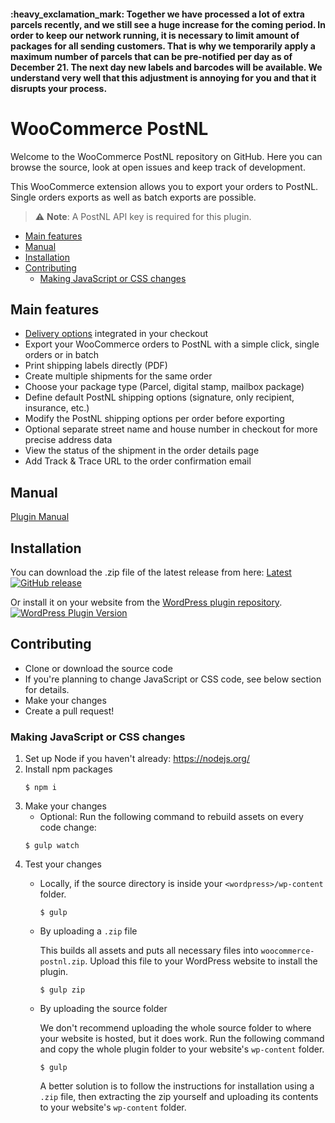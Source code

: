 <h4>:heavy_exclamation_mark: Together we have processed a lot of extra parcels recently, and we still see a huge increase for the coming period. In order to keep our network running, it is necessary to limit amount of packages for all sending customers. That is why we temporarily apply a maximum number of parcels that can be pre-notified per day as of December 21. The next day new labels and barcodes will be available. We understand very well that this adjustment is annoying for you and that it disrupts your process.</h4>

# WooCommerce PostNL
Welcome to the WooCommerce PostNL repository on GitHub. Here you can browse the source, look at open issues and keep track of development.

This WooCommerce extension allows you to export your orders to PostNL. Single orders exports as well as batch exports are possible.

> :warning: **Note**: A PostNL API key is required for this plugin.

* [Main features](#main-features)
* [Manual](#manual)
* [Installation](#installation)
* [Contributing](#contributing)
    * [Making JavaScript or CSS changes](#making-javascript-or-css-changes)

## Main features
- [Delivery options] integrated in your checkout
- Export your WooCommerce orders to PostNL with a simple click, single orders or in batch
- Print shipping labels directly (PDF)
- Create multiple shipments for the same order
- Choose your package type (Parcel, digital stamp, mailbox package)
- Define default PostNL shipping options (signature, only recipient, insurance, etc.)
- Modify the PostNL shipping options per order before exporting
- Optional separate street name and house number in checkout for more precise address data
- View the status of the shipment in the order details page
- Add Track & Trace URL to the order confirmation email

## Manual
[Plugin Manual](https://postnl.github.io/woocommerce)

## Installation
You can download the .zip file of the latest release from here: [Latest] [![GitHub release](https://img.shields.io/github/v/release/postnl/woocommerce?logo=github)](https://github.com/postnl/woocommerce/releases/latest)

Or install it on your website from the [WordPress plugin repository]. [![WordPress Plugin Version](https://img.shields.io/wordpress/plugin/v/woo-postnl?logo=wordpress)](https://wordpress.org/plugins/woo-postnl/)

## Contributing
- Clone or download the source code
- If you're planning to change JavaScript or CSS code, see below section for details.
- Make your changes
- Create a pull request!

### Making JavaScript or CSS changes
1. Set up Node if you haven't already: https://nodejs.org/
2. Install npm packages
    ```shell script
    $ npm i
    ```
2. Make your changes
    * Optional: Run the following command to rebuild assets on every code change:
   ```shell script
   $ gulp watch
   ```
3. Test your changes
    * Locally, if the source directory is inside your `<wordpress>/wp-content` folder.
        ```shell script
        $ gulp
        ```
    * By uploading a `.zip` file

      This builds all assets and puts all necessary files into `woocommerce-postnl.zip`. Upload this file to your WordPress website to install the plugin.
        ```shell script
        $ gulp zip
        ```
    * By uploading the source folder

      We don't recommend uploading the whole source folder to where your website is hosted, but it does work. Run the following command and copy the whole plugin folder to your website's `wp-content` folder.
        ```shell script
        $ gulp
        ```
      A better solution is to follow the instructions for installation using a `.zip` file, then extracting the zip yourself and uploading its contents to your website's `wp-content` folder.

[Delivery options]: https://github.com/myparcelnl/delivery-options
[Latest]: https://github.com/postnl/woocommerce/releases/latest
[WordPress plugin repository]: https://wordpress.org/plugins/woo-postnl/
